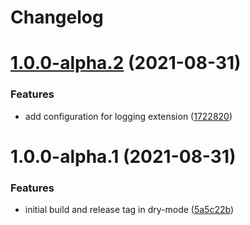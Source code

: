 # Changelog

# [1.0.0-alpha.2](https://github.com/TourmalineCore/TourmalineCore.Serilog.Formatting.Tiny/compare/v1.0.0-alpha.1...v1.0.0-alpha.2) (2021-08-31)


### Features

* add configuration for logging extension ([1722820](https://github.com/TourmalineCore/TourmalineCore.Serilog.Formatting.Tiny/commit/17228205bef72e692dedaff718bef59f2b400b5f))

# 1.0.0-alpha.1 (2021-08-31)


### Features

* initial build and release tag in dry-mode ([5a5c22b](https://github.com/TourmalineCore/TourmalineCore.Serilog.Formatting.Tiny/commit/5a5c22b619b7f8c911ce4b54e7856b96ad7c8dc1))
